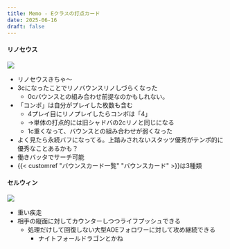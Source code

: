 ```yaml
---
title: Memo - Eクラスの打点カード
date: 2025-06-16
draft: false
---
```

#### リノセウス
 ![](2025-06-12-19.32.47.png)
- リノセウスきちゃ〜
- 3cになったことでリノバウンスリノしづらくなった
	- 0cバウンスとの組み合わせ前提なのかもしれない。
- 「コンボ」は自分がプレイした枚数も含む
	- 4プレイ目にリノプレイしたらコンボは「4」
	- →単体の打点的には旧シャドバの2cリノと同じになる
	- 1c重くなって、バウンスとの組み合わせが弱くなった
- よく見たら永続バフになってる。上踏みされないスタッツ優秀がテンポ的に優秀なことあるかも？
- 働きバッタでサーチ可能
- {{< customref "バウンスカード一覧" "バウンスカード" >}}は3種類
#### セルウィン
![](2025-06-16-21.28.45.png)
- 重い疾走
- 相手の縦面に対してカウンターしつつライフプッシュできる
	- 処理だけして回復しない大型AOEフォロワーに対して攻め継続できる
		- ナイトフォールドラゴンとかね